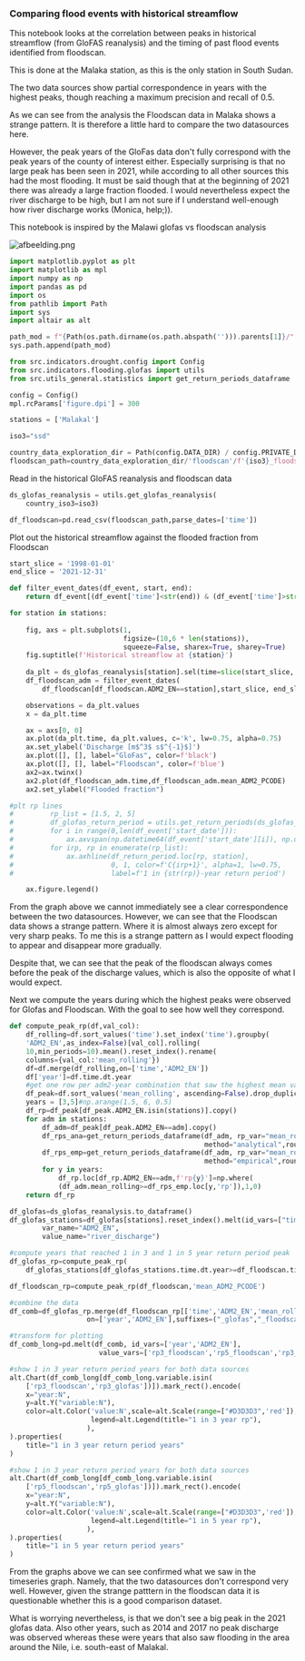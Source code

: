 <!-- #region -->
### Comparing flood events with historical streamflow

This notebook looks at the correlation between peaks in historical streamflow (from GloFAS reanalysis) and the timing of past flood events identified from floodscan. 

This is done at the Malaka station, as this is the only station in South Sudan. 

The two data sources show partial correspondence in years with the highest peaks, though reaching a maximum precision and recall of 0.5. 

As we can see from the analysis the Floodscan data in Malaka shows a strange pattern. It is therefore a little hard to compare the two datasources here.

However, the peak years of the GloFas data don't fully correspond with the peak years of the county of interest either. Especially surprising is that no large peak has been seen in 2021, while according to all other sources this had the most flooding. It must be said though that at the beginning of 2021 there was already a large fraction flooded. I would nevertheless expect the river discharge to be high, but I am not sure if I understand well-enough how river discharge works (Monica, help;)). 


This notebook is inspired by the Malawi glofas vs floodscan analysis
<!-- #endregion -->

![afbeelding.png](https://drive.google.com/uc?export=view&id=1gL_7ZzNw1kPaoTeHv0X3TPjsDqjnQes9)

```python
import matplotlib.pyplot as plt
import matplotlib as mpl
import numpy as np
import pandas as pd
import os
from pathlib import Path
import sys
import altair as alt

path_mod = f"{Path(os.path.dirname(os.path.abspath(''))).parents[1]}/"
sys.path.append(path_mod)

from src.indicators.drought.config import Config
from src.indicators.flooding.glofas import utils
from src.utils_general.statistics import get_return_periods_dataframe

config = Config()
mpl.rcParams['figure.dpi'] = 300

stations = ['Malakal']
```

```python
iso3="ssd"
```

```python
country_data_exploration_dir = Path(config.DATA_DIR) / config.PRIVATE_DIR / "exploration" / iso3
floodscan_path=country_data_exploration_dir/'floodscan'/f'{iso3}_floodscan_adm2_stats.csv'
```

Read in the historical GloFAS reanalysis and floodscan data

```python
ds_glofas_reanalysis = utils.get_glofas_reanalysis(
    country_iso3=iso3)
```

```python
df_floodscan=pd.read_csv(floodscan_path,parse_dates=['time'])
```

Plot out the historical streamflow against the flooded fraction from Floodscan

```python
start_slice = '1998-01-01'
end_slice = '2021-12-31'

def filter_event_dates(df_event, start, end):
    return df_event[(df_event['time']<str(end)) & (df_event['time']>str(start))].reset_index()

for station in stations: 
        
    fig, axs = plt.subplots(1, 
                            figsize=(10,6 * len(stations)), 
                            squeeze=False, sharex=True, sharey=True)
    fig.suptitle(f'Historical streamflow at {station}')
    
    da_plt = ds_glofas_reanalysis[station].sel(time=slice(start_slice, end_slice))
    df_floodscan_adm = filter_event_dates(
        df_floodscan[df_floodscan.ADM2_EN==station],start_slice, end_slice) 

    observations = da_plt.values
    x = da_plt.time

    ax = axs[0, 0]
    ax.plot(da_plt.time, da_plt.values, c='k', lw=0.75, alpha=0.75)
    ax.set_ylabel('Discharge [m$^3$ s$^{-1}$]')
    ax.plot([], [], label="GloFas", color=f'black')
    ax.plot([], [], label="Floodscan", color=f'blue')
    ax2=ax.twinx()
    ax2.plot(df_floodscan_adm.time,df_floodscan_adm.mean_ADM2_PCODE)
    ax2.set_ylabel("Flooded fraction")

#plt rp lines
#         rp_list = [1.5, 2, 5]
#         df_glofas_return_period = utils.get_return_periods(ds_glofas_reanalysis, method='analytical')
#         for i in range(0,len(df_event['start_date'])):
#             ax.axvspan(np.datetime64(df_event['start_date'][i]), np.datetime64(df_event['end_date'][i]), alpha=0.25, color='#3ea7f7')
#         for irp, rp in enumerate(rp_list):
#             ax.axhline(df_return_period.loc[rp, station],  
#                        0, 1, color=f'C{irp+1}', alpha=1, lw=0.75, 
#                        label=f'1 in {str(rp)}-year return period')

    ax.figure.legend()
```

From the graph above we cannot immediately see a clear correspondence between the two datasources. However, we can see that the Floodscan data shows a strange pattern. Where it is almost always zero except for very sharp peaks. To me this is a strange pattern as I would expect flooding to appear and disappear more gradually. 

Despite that, we can see that the peak of the floodscan always comes before the peak of the discharge values, which is also the opposite of what I would expect. 


Next we compute the years during which the highest peaks were observed for Glofas and Floodscan. With the goal to see how well they correspond. 

```python
def compute_peak_rp(df,val_col):
    df_rolling=df.sort_values('time').set_index('time').groupby(
    'ADM2_EN',as_index=False)[val_col].rolling(
    10,min_periods=10).mean().reset_index().rename(
    columns={val_col:'mean_rolling'})
    df=df.merge(df_rolling,on=['time','ADM2_EN'])
    df['year']=df.time.dt.year
    #get one row per adm2-year combination that saw the highest mean value
    df_peak=df.sort_values('mean_rolling', ascending=False).drop_duplicates(['year','ADM2_EN'])
    years = [3,5]#np.arange(1.5, 6, 0.5)
    df_rp=df_peak[df_peak.ADM2_EN.isin(stations)].copy()
    for adm in stations:
        df_adm=df_peak[df_peak.ADM2_EN==adm].copy()
        df_rps_ana=get_return_periods_dataframe(df_adm, rp_var="mean_rolling",years=years,
                                                method="analytical",round_rp=False)
        df_rps_emp=get_return_periods_dataframe(df_adm, rp_var="mean_rolling",years=years,
                                                method="empirical",round_rp=False)
        for y in years:
            df_rp.loc[df_rp.ADM2_EN==adm,f'rp{y}']=np.where(
            (df_adm.mean_rolling>=df_rps_emp.loc[y,'rp']),1,0)
    return df_rp
```

```python
df_glofas=ds_glofas_reanalysis.to_dataframe()
df_glofas_stations=df_glofas[stations].reset_index().melt(id_vars=["time"], 
        var_name="ADM2_EN", 
        value_name="river_discharge")
```

```python
#compute years that reached 1 in 3 and 1 in 5 year return period peak
df_glofas_rp=compute_peak_rp(
    df_glofas_stations[df_glofas_stations.time.dt.year>=df_floodscan.time.dt.year.min()],'river_discharge')
```

```python
df_floodscan_rp=compute_peak_rp(df_floodscan,'mean_ADM2_PCODE')
```

```python
#combine the data
df_comb=df_glofas_rp.merge(df_floodscan_rp[['time','ADM2_EN','mean_rolling','year','rp3','rp5']],
                   on=['year','ADM2_EN'],suffixes=("_glofas","_floodscan"))
```

```python
#transform for plotting
df_comb_long=pd.melt(df_comb, id_vars=['year','ADM2_EN'], 
                      value_vars=['rp3_floodscan','rp5_floodscan','rp3_glofas','rp5_glofas'])
```

```python
#show 1 in 3 year return period years for both data sources
alt.Chart(df_comb_long[df_comb_long.variable.isin(
    ['rp3_floodscan','rp3_glofas'])]).mark_rect().encode(
    x="year:N",
    y=alt.Y("variable:N"),
    color=alt.Color('value:N',scale=alt.Scale(range=["#D3D3D3",'red']),
                    legend=alt.Legend(title="1 in 3 year rp"),
                   ),
).properties(
    title="1 in 3 year return period years"
)
```

```python
#show 1 in 3 year return period years for both data sources
alt.Chart(df_comb_long[df_comb_long.variable.isin(
    ['rp5_floodscan','rp5_glofas'])]).mark_rect().encode(
    x="year:N",
    y=alt.Y("variable:N"),
    color=alt.Color('value:N',scale=alt.Scale(range=["#D3D3D3",'red']),
                    legend=alt.Legend(title="1 in 5 year rp"),
                   ),
).properties(
    title="1 in 5 year return period years"
)
```

From the graphs above we can see confirmed what we saw in the timeseries graph. Namely, that the two datasources don't correspond very well. 
However, given the strange patttern in the floodscan data it is questionable whether this is a good comparison dataset. 

What is worrying nevertheless, is that we don't see a big peak in the 2021 glofas data. Also other years, such as 2014 and 2017 no peak discharge was observed whereas these were years that also saw flooding in the area around the Nile, i.e. south-east of Malakal. 
